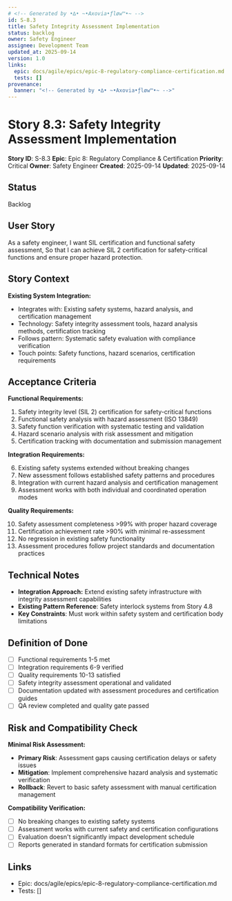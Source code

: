 ```yaml
---
# <!-- Generated by •∆• ~•Axovia•ƒløw™•~ -->
id: S-8.3
title: Safety Integrity Assessment Implementation
status: backlog
owner: Safety Engineer
assignee: Development Team
updated_at: 2025-09-14
version: 1.0
links:
  epic: docs/agile/epics/epic-8-regulatory-compliance-certification.md
  tests: []
provenance:
  banner: "<!-- Generated by •∆• ~•Axovia•ƒløw™•~ -->"
---
```

# Story 8.3: Safety Integrity Assessment Implementation
<!-- Generated by •∆• ~•Axovia•ƒløw™•~ -->

**Story ID**: S-8.3
**Epic**: Epic 8: Regulatory Compliance & Certification
**Priority**: Critical
**Owner**: Safety Engineer
**Created**: 2025-09-14
**Updated**: 2025-09-14

## Status

Backlog

## User Story

As a safety engineer,
I want SIL certification and functional safety assessment,
So that I can achieve SIL 2 certification for safety-critical functions and ensure proper hazard protection.

## Story Context

**Existing System Integration:**

- Integrates with: Existing safety systems, hazard analysis, and certification management
- Technology: Safety integrity assessment tools, hazard analysis methods, certification tracking
- Follows pattern: Systematic safety evaluation with compliance verification
- Touch points: Safety functions, hazard scenarios, certification requirements

## Acceptance Criteria

**Functional Requirements:**

1. Safety integrity level (SIL 2) certification for safety-critical functions
2. Functional safety analysis with hazard assessment (ISO 13849)
3. Safety function verification with systematic testing and validation
4. Hazard scenario analysis with risk assessment and mitigation
5. Certification tracking with documentation and submission management

**Integration Requirements:**

6. Existing safety systems extended without breaking changes
7. New assessment follows established safety patterns and procedures
8. Integration with current hazard analysis and certification management
9. Assessment works with both individual and coordinated operation modes

**Quality Requirements:**

10. Safety assessment completeness >99% with proper hazard coverage
11. Certification achievement rate >90% with minimal re-assessment
12. No regression in existing safety functionality
13. Assessment procedures follow project standards and documentation practices

## Technical Notes

- **Integration Approach:** Extend existing safety infrastructure with integrity assessment capabilities
- **Existing Pattern Reference**: Safety interlock systems from Story 4.8
- **Key Constraints**: Must work within safety system and certification body limitations

## Definition of Done

- [ ] Functional requirements 1-5 met
- [ ] Integration requirements 6-9 verified
- [ ] Quality requirements 10-13 satisfied
- [ ] Safety integrity assessment operational and validated
- [ ] Documentation updated with assessment procedures and certification guides
- [ ] QA review completed and quality gate passed

## Risk and Compatibility Check

**Minimal Risk Assessment:**

- **Primary Risk**: Assessment gaps causing certification delays or safety issues
- **Mitigation**: Implement comprehensive hazard analysis and systematic verification
- **Rollback**: Revert to basic safety assessment with manual certification management

**Compatibility Verification:**

- [ ] No breaking changes to existing safety systems
- [ ] Assessment works with current safety and certification configurations
- [ ] Evaluation doesn't significantly impact development schedule
- [ ] Reports generated in standard formats for certification submission

## Links

- Epic: docs/agile/epics/epic-8-regulatory-compliance-certification.md
- Tests: []